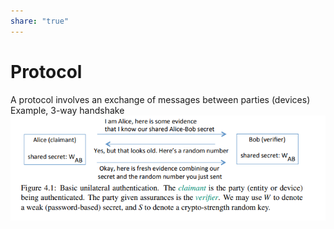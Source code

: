 ```yaml
---  
share: "true"  
---  
```

# Protocol  
  
A protocol involves an exchange of messages between parties (devices)  
Example, 3-way handshake  
![Pasted image 20240116111234.png](./assets/Pasted%20image%2020240116111234.png)  
  
